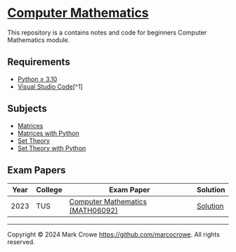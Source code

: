 
# [Computer Mathematics](https://github.com/marcocrowe/learn-computer-mathematics "Computer Mathematics")

This repository is a contains notes and code for beginners Computer Mathematics module.

## Requirements

- [Python &ge; 3.10](https://www.python.org/downloads/)
- [Visual Studio Code](https://code.visualstudio.com/)[^1]

## Subjects

- [Matrices](matrices.md)
- [Matrices with Python](matrices-with-python.ipynb)
- [Set Theory](set-theory.md)
- [Set Theory with Python](set-theory.ipynb)

## Exam Papers

| Year | College | Exam Paper                                                                                        | Solution                                                              |
|------|---------|---------------------------------------------------------------------------------------------------|-----------------------------------------------------------------------|
| 2023 | TUS     | [Computer Mathematics  (MATH06092)](exam-paper/exam-2023-computer-mathematics-math06092-paper.md) | [Solution](exam-paper/exam-2023-computer-mathematics-math06092-solution.ipynb) |

---
Copyright &copy; 2024 Mark Crowe <https://github.com/marcocrowe>. All rights reserved.
